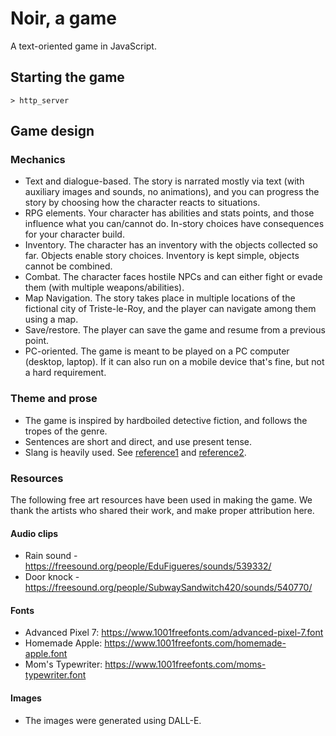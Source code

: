# Noir, a game
A text-oriented game in JavaScript.

## Starting the game

```
> http_server
```

## Game design

### Mechanics

- Text and dialogue-based. The story is narrated mostly via text (with auxiliary images and sounds, no animations), and you can progress the story by choosing how the character reacts to situations.
- RPG elements. Your character has abilities and stats points, and those influence what you can/cannot do. In-story choices have consequences for your character build.
- Inventory. The character has an inventory with the objects collected so far. Objects enable story choices. Inventory is kept simple, objects cannot be combined.
- Combat. The character faces hostile NPCs and can either fight or evade them (with multiple weapons/abilities).
- Map Navigation. The story takes place in multiple locations of the fictional city of Triste-le-Roy, and the player can navigate among them using a map.
- Save/restore. The player can save the game and resume from a previous point.
- PC-oriented. The game is meant to be played on a PC computer (desktop, laptop). If it can also run on a mobile device that's fine, but not a hard requirement.

### Theme and prose

- The game is inspired by hardboiled detective fiction, and follows the tropes of the genre.
- Sentences are short and direct, and use present tense.
- Slang is heavily used. See [reference1](https://www.miskatonic.org/slang.html) and [reference2](http://www.classiccrimefiction.com/hardboiled-slang.htm).

### Resources

The following free art resources have been used in making the game. We thank the artists who shared their work, and make proper attribution here.

#### Audio clips

- Rain sound - https://freesound.org/people/EduFigueres/sounds/539332/
- Door knock - https://freesound.org/people/SubwaySandwitch420/sounds/540770/

#### Fonts

- Advanced Pixel 7: https://www.1001freefonts.com/advanced-pixel-7.font
- Homemade Apple: https://www.1001freefonts.com/homemade-apple.font
- Mom's Typewriter: https://www.1001freefonts.com/moms-typewriter.font

#### Images

- The images were generated using DALL-E.